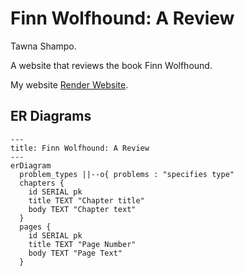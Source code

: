 # Finn Wolfhound: A Review
Tawna Shampo.

A website that reviews the book Finn Wolfhound.

My website [Render Website](https://finn-wolfhound-a-review.onrender.com).

## ER Diagrams
```mermaid
---
title: Finn Wolfhound: A Review
---
erDiagram
  problem_types ||--o{ problems : "specifies type"
  chapters {
    id SERIAL pk
    title TEXT "Chapter title"
    body TEXT "Chapter text"
  }
  pages {
    id SERIAL pk
    title TEXT "Page Number"
    body TEXT "Page Text"
  }
```
